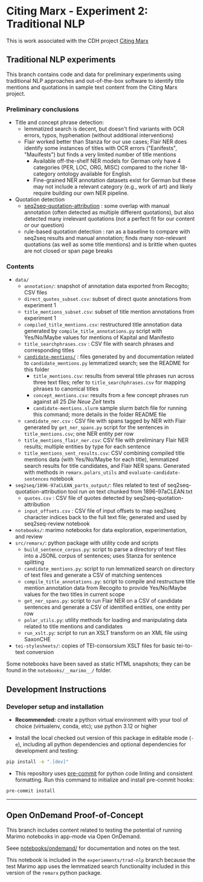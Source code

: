 # Citing Marx - Experiment 2: Traditional NLP

This is work associated with the CDH project [Citing Marx](https://cdh.princeton.edu/projects/citing-marx/)

## Traditional NLP experiments

This branch contains code and data for preliminary experiments using
traditional NLP approaches and out-of-the-box software to identify
title mentions and quotations in sample text content from the Citing Marx project.

### Preliminary conclusions

- Title and concept phrase detection:
  - lemmatized search is decent, but doesn't find variants with OCR errors, typos, hyphenation (without additional interventions)
  - Flair worked better than Stanza for our use cases; Flair NER does identify some instances of titles with OCR errors ("Eanifests", "Mauifests") but finds a very limited number of title mentions
    - Available off-the-shelf NER models for German only have 4 categories (PER, LOC, ORG, MISC) compared to the richer 18-category ontology available for English.
    - Fine-grained NER annotation datasets exist for German but these may not include a relevant category (e.g., work of art) and likely require building our own NER pipeline.
- Quotation detection 
  - [seq2seq-quotation-attribution](https://github.com/uhh-lt/seq2seq-quotation-attribution) : some overlap with manual annotation (often detected as multiple different quotations), but also detected many irrelevant quotations (not a perfect fit for our content or our question)
  - rule-based quotation detection : ran as a baseline to compare with seq2seq results and manual annotation; finds many non-relevant quotations (as well as some title mentions) and is brittle when quotes are not closed or span page breaks


### Contents

- `data/`
  - `annotation/`: snapshot of annotation data exported from Recogito; CSV files
  - `direct_quotes_subset.csv`: subset of direct quote annotations from experiment 1
  - `title_mentions_subset.csv`: subset of title mention annotations from experiment 1
  - `compiled_title_mentions.csv`: restructured title annotation data generated by `compile_title_annotations.py` script with Yes/No/Maybe values for mentions of Kapital and Manifesto
  - `title_searchphrases.csv` : CSV file with search phrases and corresponding titles
  - [`candidate-mentions/`](data/candidate_mentions) : files generated by and documentation related to `candidate_mentions.py`  lemmatized search; see the README for this folder
    - `title_mentions.csv`: results from several title phrases run across three text files; refer to `title_searchphrases.csv` for mapping phrases to canonical titles
    - `concept_mentions.csv`: results from a few concept phrases run against all 25 _Die Neue Zeit_ texts
    - `candidate-mentions.slurm` sample slurm batch file for running this command; more details in the folder README file
   - `candidate_ner.csv` : CSV file with spans tagged by NER with Flair generated by `get_ner_spans.py` script for the sentences in `title_mentions.csv`; one NER entity per row
   - `title_mentions_flair_ner.csv`: CSV file with preliminary Flair NER results; multiple entities by type for each sentence
   - `title_mentions_sent_results.csv`: CSV combining compiled title mentions data (with Yes/No/Maybe for each title), lemmatized search results for title candidates, and Flair NER spans. Generated with methods in `remarx.polars_utils` and `evaluate-candidate-sentences` notebook
 - `seq2seq/1896-97aCLEAN_parts_output/`: files related to test of seq2seq-quotation-attribution tool run on text chunked from 1896-97aCLEAN.txt 
    - `quotes.csv` : CSV file of quotes detected by seq2seq-quotation-attribution
    - `input_offsets.csv` : CSV file of input offsets to map seq2seq character indices back to the full text file; generated and used by seq2seq-review notebook
- `notebooks/`: marimo notebooks for data exploration, experimentation, and review
- `src/remarx/`: python package with utility code and scripts
   - `build_sentence_corpus.py`: script to parse a directory of text files into a JSONL corpus of sentences; uses Stanza for sentence splitting
   - `candidate_mentions.py`: script to run lemmatized search on directory of text files and generate a CSV of matching sentences
   - `compile_title_annotations.py`: script to compile and restructure title mention annotation data from Recogito to provide Yes/No/Maybe values for the two titles in current scope
   - `get_ner_spans.py`: script to run Flair NER on a CSV of candidate sentences and generate a CSV of identified entities, one entity per row
   - `polar_utils.py`: utility methods for loading and manipulating data related to title mentions and candidates
   - `run_xslt.py`: script to run an XSLT transform on an XML file using SaxonCHE
- `tei-stylesheets/`: copies of TEI-consorsium XSLT files for basic tei-to-text conversion


Some notebooks have been saved as static HTML snapshots; they can be found
in the `notebooks/__marimo__/` folder.


## Development Instructions

### Developer setup and installation
- **Recommended:** create a python virtual environment with your tool of choice (virtualenv, conda, etc); use python 3.12 or higher

- Install the local checked out version of this package in editable mode (`-e`), including all python dependencies and optional dependencies for development and testing:

```sh
pip install -e ".[dev]"
```

- This repository uses [pre-commit](https://pre-commit.com/) for python code linting and consistent formatting. Run this command to initialize and install pre-commit hooks:

```sh
pre-commit install
```


---

## Open OnDemand Proof-of-Concept

This branch includes content related to testing the potential of running Marimo notebooks in app-mode via Open OnDemand.

Seee [notebooks/ondemand/](notebooks/ondemand/) for documentation and notes on the test.

This notebook is included in the `experiements/trad-nlp` branch because the test Marimo app uses the lemmatized search functionality included in this version of the `remarx` python package.

